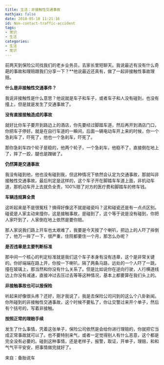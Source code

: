 ```yaml
---
title: 生活：非接触性交通事故
mathjax: false
date: 2018-05-10 11:21:16
id: Non-contact-traffic-accident
tags:
- 常识
- 生活
categories:
- 生活
- 常识
---
```


前两天到保险公司找我们的老乡业务员，去家长里短聊天。我说最近有没有什么奇葩的事故和理赔跟我们分享一下？**他说最近还真有，做了一起非接触性事故理赔。

<!---more---> 

**什么是非接触性交通事件？**

 我说非接触性是什么意思？他说就是车子和车子，或者车子和人没有碰到，也没有撞上，但是就是发生了交通事故了。

 **没有直接接触造成的事故**

就好比你车子要开到路边上的酒店，你先要经过脚踏车道，然后再开到酒店门口，你把车子停好。就是在自行车道的一瞬间，后面一辆电动车开上来的时候，你一个急刹车了，吓死了，他也一个急刹车，吓死了。

那你急刹车四个轮子是稳的，他两个轮子，一个急刹车，他稳不了，直接倒在地上了，摔了一跤，腿也是蹭破了。

**仍然算是交通事故**

我没有碰到他，他也没有碰到我，但这种情况下依然会认定为交通事故，那就叫非接触性交通事故。最后判定是这样的，这个车子开在脚踏车车道上面，非机动车道，那机动车开上去就负全责，100%赔了对方的医疗费和脚踏车的修车钱。

**车辆违规算全责**

这听起来是不是很冤枉？搞得好像这不就是碰瓷吗？这和碰瓷还是有一点点区别。碰瓷是人家主动来撞你，这是接触事故，是碰到了，这个等于说是没有碰到，你把人家吓到了，人家倒在地上依然是要你赔。

 那人家说我们路上开车也太艰难了，我要是今天按了个喇叭，把边上的人吓了摔倒了，他万一摔了一下，很严重，住院都要住一个月，那怎么办呢？

**是否违章是主要判断标准**

那中间一个核心的判定标准就是我们这个车子本身有没有违章，这个是非常关键的。你好端端在路上开，你按一下喇叭，隔了两条马路，远处的一个人吓了一跳，撞在玻璃上，那当然和你没有什么关系了。但是比如说你在逆向行驶，人行横道线边上你没有减速，直接冲过去压过去等等这种情况，基本上都要算在我们头上的。

 **非接触事故也可以报保险**

听起来好像很头疼？还好，刚才我说了，我是去保险公司问到的这么个八卦新闻。你所碰到的非接触性交通事故，这个时候不要私了，你让交警过来开个单子，然后有个括号的，写着非接触。

 **按照正常的理赔手续**

发生了什么事情，凭着这张单子，保险公司依然是会给你进行理赔的，你就把它当成正常事故就可以了。也不要特别来气，或者一定觉得别人有什么恶意，这个都是完全没有必要的。碰到这种事情，还是老样子，报警，取证，开单子，理赔，和和气气平平安安，把事情做完就好了。



来自：备胎说车